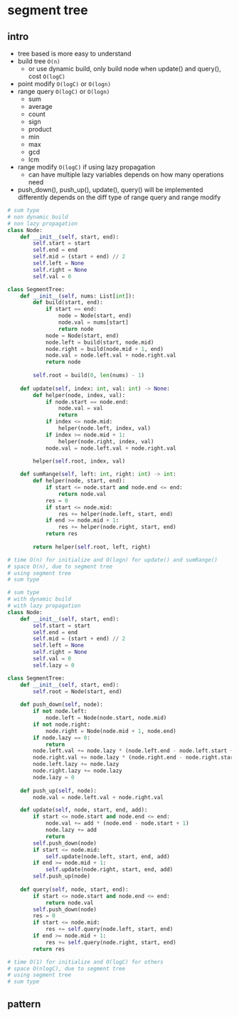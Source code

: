 # segment tree

## intro

- tree based is more easy to understand
- build tree `O(n)`
    - or use dynamic build, only build node when update() and query(), cost `O(logC)`
- point modify `O(logC)` or `O(logn)`
- range query `O(logC)` or `O(logn)`
    - sum
    - average
    - count
    - sign
    - product
    - min
    - max
    - gcd
    - lcm
- range modify `O(logC)` if using lazy propagation
    - can have multiple lazy variables depends on how many operations need
- push_down(), push_up(), update(), query() will be implemented differently depends on the diff type of range query and range modify

```python
# sum type
# non dynamic build
# non lazy propagation
class Node:
    def __init__(self, start, end):
        self.start = start
        self.end = end
        self.mid = (start + end) // 2
        self.left = None
        self.right = None
        self.val = 0

class SegmentTree:
    def __init__(self, nums: List[int]):
        def build(start, end):
            if start == end:
                node = Node(start, end)
                node.val = nums[start]
                return node
            node = Node(start, end)
            node.left = build(start, node.mid)
            node.right = build(node.mid + 1, end)
            node.val = node.left.val + node.right.val
            return node
        
        self.root = build(0, len(nums) - 1)
    
    def update(self, index: int, val: int) -> None:
        def helper(node, index, val):
            if node.start == node.end:
                node.val = val
                return 
            if index <= node.mid:
                helper(node.left, index, val)
            if index >= node.mid + 1:
                helper(node.right, index, val)
            node.val = node.left.val + node.right.val
        
        helper(self.root, index, val)

    def sumRange(self, left: int, right: int) -> int:
        def helper(node, start, end):
            if start <= node.start and node.end <= end:
                return node.val
            res = 0
            if start <= node.mid:
                res += helper(node.left, start, end)
            if end >= node.mid + 1:
                res += helper(node.right, start, end)
            return res
            
        return helper(self.root, left, right)

# time O(n) for initialize and O(logn) for update() and sumRange()
# space O(n), due to segment tree
# using segment tree
# sum type
```

```python
# sum type
# with dynamic build
# with lazy propagation
class Node:
    def __init__(self, start, end):
        self.start = start
        self.end = end
        self.mid = (start + end) // 2
        self.left = None
        self.right = None
        self.val = 0
        self.lazy = 0

class SegmentTree:
    def __init__(self, start, end):
        self.root = Node(start, end)
    
    def push_down(self, node):
        if not node.left:
            node.left = Node(node.start, node.mid)
        if not node.right:
            node.right = Node(node.mid + 1, node.end)
        if node.lazy == 0:
            return
        node.left.val += node.lazy * (node.left.end - node.left.start + 1)
        node.right.val += node.lazy * (node.right.end - node.right.start + 1)
        node.left.lazy += node.lazy
        node.right.lazy += node.lazy
        node.lazy = 0
    
    def push_up(self, node):
        node.val = node.left.val + node.right.val

    def update(self, node, start, end, add):
        if start <= node.start and node.end <= end:
            node.val += add * (node.end - node.start + 1)
            node.lazy += add
            return
        self.push_down(node)
        if start <= node.mid:
            self.update(node.left, start, end, add)
        if end >= node.mid + 1: 
            self.update(node.right, start, end, add)
        self.push_up(node)
    
    def query(self, node, start, end):
        if start <= node.start and node.end <= end:
            return node.val
        self.push_down(node)
        res = 0
        if start <= node.mid:
            res += self.query(node.left, start, end)
        if end >= node.mid + 1: 
            res += self.query(node.right, start, end)
        return res

# time O(1) for initialize and O(logC) for others
# space O(nlogC), due to segment tree
# using segment tree
# sum type
```

## pattern
